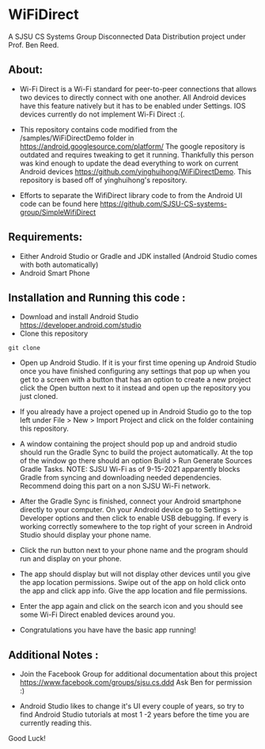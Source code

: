 # WiFiDirect

A SJSU CS Systems Group Disconnected Data Distribution project under Prof. Ben Reed.

## About:
- Wi-Fi Direct is a Wi-Fi standard for peer-to-peer connections that allows two devices to directly connect with one another. All Android devices have this feature natively but it has to be enabled under Settings. IOS devices currently do not implement Wi-Fi Direct :(.

- This repository contains code modified from the /samples/WiFiDirectDemo folder in https://android.googlesource.com/platform/
The google repository is outdated and requires tweaking to get it running. Thankfully this person was kind enough to update the dead everything to work on current Android devices https://github.com/yinghuihong/WiFiDirectDemo. This repository is based off of yinghuihong's repository.

- Efforts to separate the WifiDirect library code to from the Android UI code can be found here https://github.com/SJSU-CS-systems-group/SimpleWifiDirect

## Requirements:
- Either Android Studio or Gradle and JDK installed (Android Studio comes with both automatically)
- Android Smart Phone

## Installation and Running this code :
- Download and install Android Studio https://developer.android.com/studio 
- Clone this repository
```
git clone 
```
- Open up Android Studio. If it is your first time opening up Android Studio once you have finished configuring any settings that pop up when you get to a screen with a button that has an option to create a new project click the Open button next to it instead and open up the repository you just cloned.

- If you already have a project opened up in Android Studio go to the top left under File > New > Import Project and click on the folder containing this repository.

- A window containing the project should pop up and android studio should run the Gradle Sync to build the project automatically. At the top of the window go there should an option Build > Run Generate Sources Gradle Tasks. NOTE: SJSU Wi-Fi as of 9-15-2021 apparently blocks Gradle from syncing and downloading needed dependencies. Recommend doing this part on a non SJSU Wi-Fi network.

- After the Gradle Sync is finished, connect your Android smartphone directly to your computer. On your Android device go to Settings > Developer options and then click to enable USB debugging. If every is working correctly somewhere to the top right of your screen in Android Studio should display your phone name.

- Click the run button next to your phone name and the program should run and display on your phone.

- The app should display but will not display other devices until you give the app location permissions. Swipe out of the app on hold click onto the app and click app info. Give the app location and file permissions.

- Enter the app again and click on the search icon and you should see some Wi-Fi Direct enabled devices around you.

- Congratulations you have have the basic app running!

## Additional Notes :

- Join the Facebook Group for additional documentation about this project https://www.facebook.com/groups/sjsu.cs.ddd
Ask Ben for permission :)

- Android Studio likes to change it's UI every couple of years, so try to find Android Studio tutorials at most 1 -2 years before the time you are currently reading this.

Good Luck!

